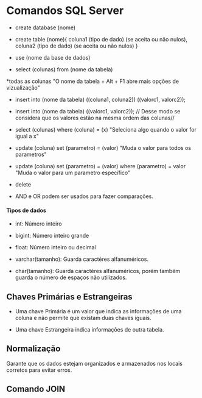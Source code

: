 # Comandos SQL Server

- create database (nome)

- create table (nome){
    coluna1 (tipo de dado) (se aceita ou não nulos),
    coluna2 (tipo de dado) (se aceita ou não nulos)
   }

- use (nome da base de dados)

- select (colunas) from (nome da tabela)

*todas as colunas
"O nome da tabela + Alt + F1 abre mais opções de vizualização"

- insert into (nome da tabela) ((coluna1, coluna2)) ((valorc1, valorc2));

- insert into (nome da tabela) ((valorc1, valorc2)); // Desse modo se considera que os valores estão na mesma ordem das colunas//

- select (colunas) where (coluna) = (x) "Seleciona algo quando o valor for igual a x"

- update (coluna) set (parametro) = (valor) "Muda o valor para todos os parametros"

- update (coluna) set (parametro) = (valor) where (parametro) = valor "Muda o valor para um parametro específico"

- delete

- AND e OR podem ser usados para fazer comparações.

#### Tipos de dados

- int: Número inteiro
- bigint: Número inteiro grande
- float: Número inteiro ou decimal

- varchar(tamanho): Guarda caractéres alfanuméricos.
- char(tamanho): Guarda caractéres alfanuméricos, porém também guarda o número de espaços não utilizados.

## Chaves Primárias e Estrangeiras

- Uma chave Primária é um valor que indica as informações de uma coluna e não permite que existam duas chaves iguais.

- Uma chave Estrangeira indica informações de outra tabela.

## Normalização

Garante que os dados estejam organizados e armazenados nos locais corretos para evitar erros.

## Comando JOIN

